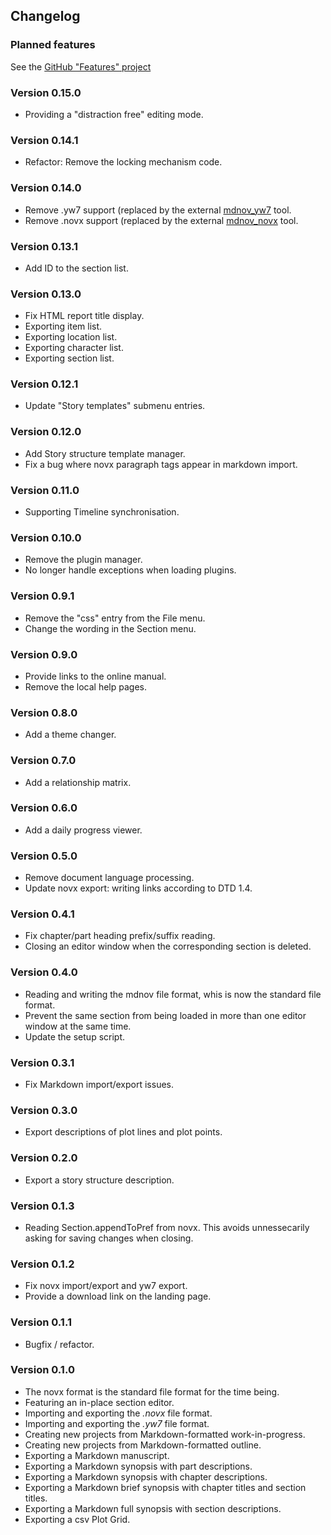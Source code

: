 ## Changelog

### Planned features

See the [GitHub "Features" project](https://github.com/users/peter88213/projects/17)


### Version 0.15.0

- Providing a "distraction free" editing mode.

### Version 0.14.1

- Refactor: Remove the locking mechanism code. 

### Version 0.14.0

- Remove .yw7 support (replaced by the external [mdnov_yw7](https://github.com/peter88213/mdnov_yw7) tool.
- Remove .novx support (replaced by the external [mdnov_novx](https://github.com/peter88213/mdnov_novx) tool.

### Version 0.13.1

- Add ID to the section list.

### Version 0.13.0

- Fix HTML report title display.
- Exporting item list.
- Exporting location list.
- Exporting character list.
- Exporting section list.

### Version 0.12.1

- Update "Story templates" submenu entries.

### Version 0.12.0

- Add Story structure template manager.
- Fix a bug where novx paragraph tags appear in markdown import.

### Version 0.11.0

- Supporting Timeline synchronisation.

### Version 0.10.0

- Remove the plugin manager.
- No longer handle exceptions when loading plugins.

### Version 0.9.1

- Remove the "css" entry from the File menu.
- Change the wording in the Section menu. 

### Version 0.9.0

- Provide links to the online manual.
- Remove the local help pages.

### Version 0.8.0

- Add a theme changer.

### Version 0.7.0

- Add a relationship matrix.

### Version 0.6.0

- Add a daily progress viewer.

### Version 0.5.0

- Remove document language processing.
- Update novx export: writing links according to DTD 1.4.

### Version 0.4.1

- Fix chapter/part heading prefix/suffix reading.
- Closing an editor window when the corresponding section is deleted.

### Version 0.4.0

- Reading and writing the mdnov file format, whis is now the standard file format.
- Prevent the same section from being loaded in more than one editor window at the same time.
- Update the setup script.

### Version 0.3.1

- Fix Markdown import/export issues.

### Version 0.3.0

- Export descriptions of plot lines and plot points.

### Version 0.2.0

- Export a story structure description.

### Version 0.1.3

- Reading Section.appendToPref from novx. This avoids unnessecarily asking for saving changes when closing. 

### Version 0.1.2

- Fix novx import/export and yw7 export.
- Provide a download link on the landing page.

### Version 0.1.1

- Bugfix / refactor.

### Version 0.1.0

- The novx format is the standard file format for the time being. 
- Featuring an in-place section editor.
- Importing and exporting the *.novx* file format.
- Importing and exporting the *.yw7* file format.
- Creating new projects from Markdown-formatted work-in-progress.
- Creating new projects from Markdown-formatted outline.
- Exporting a Markdown manuscript.
- Exporting a Markdown synopsis with part descriptions.
- Exporting a Markdown synopsis with chapter descriptions.
- Exporting a Markdown brief synopsis with chapter titles and section titles.
- Exporting a Markdown full synopsis with section descriptions.
- Exporting a csv Plot Grid.



